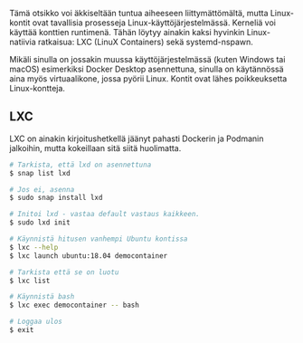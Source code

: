 Tämä otsikko voi äkkiseltään tuntua aiheeseen liittymättömältä, mutta Linux-kontit ovat tavallisia prosesseja Linux-käyttöjärjestelmässä. Kerneliä voi käyttää konttien runtimenä. Tähän löytyy ainakin kaksi hyvinkin Linux-natiivia ratkaisua: LXC (LinuX Containers) sekä systemd-nspawn.

Mikäli sinulla on jossakin muussa käyttöjärjestelmässä (kuten Windows tai macOS) esimerkiksi Docker Desktop asennettuna, sinulla on käytännössä aina myös virtuaalikone, jossa pyörii Linux. Kontit ovat lähes poikkeuksetta Linux-kontteja.

## LXC

LXC on ainakin kirjoitushetkellä jäänyt pahasti Dockerin ja Podmanin jalkoihin, mutta kokeillaan sitä siitä huolimatta.

```bash
# Tarkista, että lxd on asennettuna
$ snap list lxd

# Jos ei, asenna
$ sudo snap install lxd

# Initoi lxd - vastaa default vastaus kaikkeen.
$ sudo lxd init

# Käynnistä hitusen vanhempi Ubuntu kontissa
$ lxc --help
$ lxc launch ubuntu:18.04 democontainer

# Tarkista että se on luotu
$ lxc list

# Käynnistä bash
$ lxc exec democontainer -- bash

# Loggaa ulos
$ exit
```